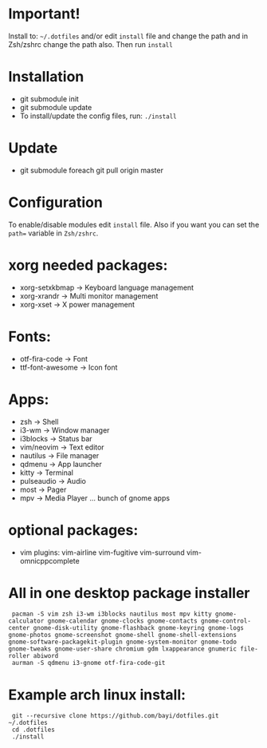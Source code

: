 
# Important!
Install to: `~/.dotfiles` and/or edit `install` file and change the path and in Zsh/zshrc change the path also. Then run `install`

# Installation
- git submodule init
- git submodule update
- To install/update the config files, run: `./install`

# Update
- git submodule foreach git pull origin master

# Configuration
To enable/disable modules edit `install` file. Also if you want you can set the `path=` variable in `Zsh/zshrc`.

# xorg needed packages:
 - xorg-setxkbmap   -> Keyboard language management
 - xorg-xrandr      -> Multi monitor management
 - xorg-xset        -> X power management

# Fonts:
 - otf-fira-code    -> Font
 - ttf-font-awesome -> Icon font

# Apps:
 - zsh              -> Shell
 - i3-wm            -> Window manager
 - i3blocks         -> Status bar
 - vim/neovim       -> Text editor
 - nautilus         -> File manager
 - qdmenu           -> App launcher
 - kitty            -> Terminal
 - pulseaudio       -> Audio
 - most             -> Pager
 - mpv              -> Media Player
 ... bunch of gnome apps

# optional packages:
 - vim plugins: vim-airline vim-fugitive vim-surround vim-omnicppcomplete

# All in one desktop package installer
```
 pacman -S vim zsh i3-wm i3blocks nautilus most mpv kitty gnome-calculator gnome-calendar gnome-clocks gnome-contacts gnome-control-center gnome-disk-utility gnome-flashback gnome-keyring gnome-logs gnome-photos gnome-screenshot gnome-shell gnome-shell-extensions gnome-software-packagekit-plugin gnome-system-monitor gnome-todo gnome-tweaks gnome-user-share chromium gdm lxappearance gnumeric file-roller abiword
 aurman -S qdmenu i3-gnome otf-fira-code-git
```

# Example arch linux install:
```
 git --recursive clone https://github.com/bayi/dotfiles.git ~/.dotfiles
 cd .dotfiles
 ./install
```
